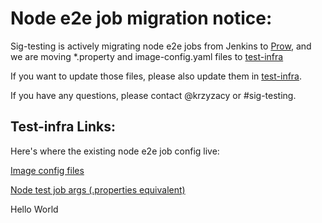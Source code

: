 # Node e2e job migration notice:

Sig-testing is actively migrating node e2e jobs from Jenkins to [Prow],
and we are moving *.property and image-config.yaml files to [test-infra]

If you want to update those files, please also update them in [test-infra].

If you have any questions, please contact @krzyzacy or #sig-testing.


## Test-infra Links:
Here's where the existing node e2e job config live:

[Image config files](https://github.com/kubernetes/test-infra/tree/master/jobs/e2e_node)

[Node test job args (.properties equivalent)](https://github.com/kubernetes/test-infra/blob/master/jobs/config.json)


[test-infra]: https://github.com/kubernetes/test-infra
[Prow]: https://github.com/kubernetes/test-infra/tree/master/prow
Hello World
